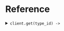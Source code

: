 # Reference
<details><summary><code>client.get(type_id) -> </code></summary>
<dl>
<dd>

#### 🔌 Usage

<dl>
<dd>

<dl>
<dd>

```ruby
client.get();
```
</dd>
</dl>
</dd>
</dl>

#### ⚙️ Parameters

<dl>
<dd>

<dl>
<dd>

**type_id:** `String` 
    
</dd>
</dl>
</dd>
</dl>


</dd>
</dl>
</details>
